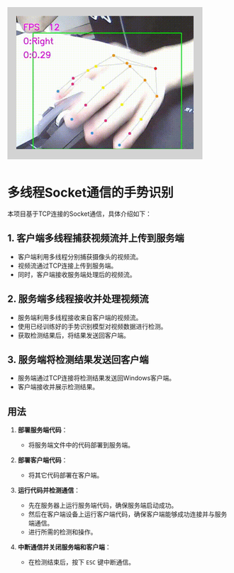 <p align="center" style="background-color: #d3d3d3; padding: 20px; display: inline-block;">
  <img src="./processed_output.gif" alt="手势动作识别结果" />
</p>



# 多线程Socket通信的手势识别

本项目基于TCP连接的Socket通信，具体介绍如下：

## 1. 客户端多线程捕获视频流并上传到服务端
- 客户端利用多线程分别捕获摄像头的视频流。
- 视频流通过TCP连接上传到服务端。
- 同时，客户端接收服务端处理后的视频流。

## 2. 服务端多线程接收并处理视频流
- 服务端利用多线程接收来自客户端的视频流。
- 使用已经训练好的手势识别模型对视频数据进行检测。
- 获取检测结果后，将结果发送回客户端。

## 3. 服务端将检测结果发送回客户端
- 服务端通过TCP连接将检测结果发送回Windows客户端。
- 客户端接收并展示检测结果。

## 用法

1. **部署服务端代码**：
   - 将服务端文件中的代码部署到服务端。

2. **部署客户端代码**：
   - 将其它代码部署在客户端。

3. **运行代码并检测通信**：
   - 先在服务器上运行服务端代码，确保服务端启动成功。
   - 然后在客户端设备上运行客户端代码，确保客户端能够成功连接并与服务端通信。
   - 进行所需的检测和操作。

4. **中断通信并关闭服务端和客户端**：
   - 在检测结束后，按下 `ESC` 键中断通信。
